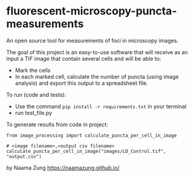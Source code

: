 # fluorescent-microscopy-puncta-measurements
An open source tool for measurements of foci in microscopy images. 

The goal of this project is an easy-to-use software that will receive as an input a TIF image that contain several cells and will be able to:
* Mark the cells
* In each marked cell, calculate the number of puncta (using image analysis) and export this output to a spreadsheet file. 

To run (code and tests):
* Use the command `pip install -r requirements.txt` in your terminal
* run test_file.py

To generate results from code in project:
```
from image_processing import calculate_puncta_per_cell_in_image

# <image filename>,<output csv filename>
calculate_puncta_per_cell_in_image("images/LD_Control.tif", "output.csv")
```
by Naama Zung https://naamazung.github.io/